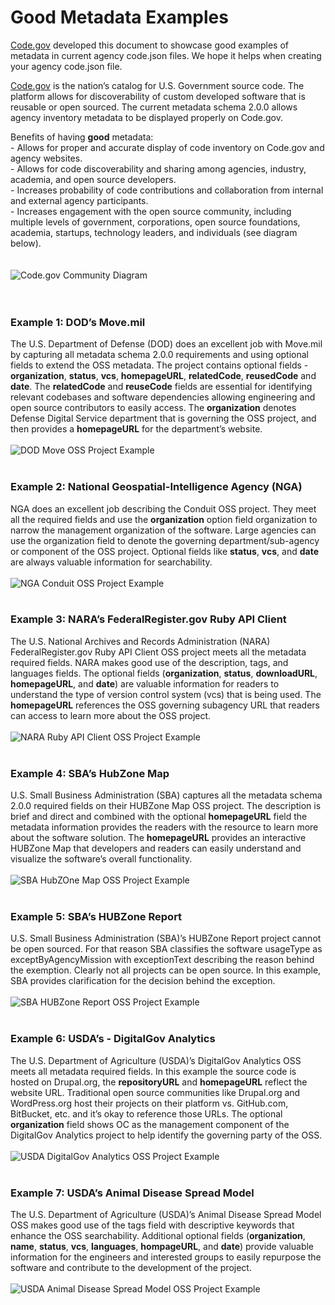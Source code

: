 # Good Metadata Examples    
[Code.gov](https://www.code.gov) developed this document to showcase good examples of metadata in current agency code.json files.  We hope it helps when creating your agency code.json file.  

[Code.gov](https://www.code.gov) is the nation’s catalog for U.S. Government source code.  The platform allows for discoverability of custom developed software that is reusable or open sourced.  The current metadata schema 2.0.0 allows agency inventory metadata to be displayed properly on Code.gov.

Benefits of having **good** metadata:   
	- Allows for proper and accurate display of code inventory on Code.gov and agency websites.  
	- Allows for code discoverability and sharing among agencies, industry, academia, and open source developers.  
	- Increases probability of code contributions and collaboration from internal and external agency participants.  
	- Increases engagement with the open source community, including multiple levels of government, corporations, open source foundations, academia, startups, technology leaders, and individuals (see diagram below).  
<br/>  
![Code.gov Community Diagram](images/community.png)
<br/><br/><br/>    
### Example 1: DOD’s Move.mil         
The U.S. Department of Defense (DOD) does an excellent job with Move.mil by capturing all metadata schema 2.0.0 requirements and using optional fields to extend the OSS metadata. The project contains optional fields - **organization**, **status**, **vcs**, **homepageURL**, **relatedCode**, **reusedCode** and **date**.  The **relatedCode** and **reuseCode** fields are essential for identifying relevant codebases and software dependencies allowing engineering and open source contributors to easily access. The **organization** denotes Defense Digital Service department that is governing the OSS project, and then provides a **homepageURL** for the department’s website.
<br/>   
![DOD Move OSS Project Example](images/dod_move.png)
<br/><br/>
### Example 2: National Geospatial-Intelligence Agency (NGA)   
NGA does an excellent job describing the Conduit OSS project. They meet all the required fields and use the **organization** option field organization to narrow the management organization of the software.  Large agencies can use the organization field to denote the governing department/sub-agency or component of the OSS project. Optional fields like **status**, **vcs**, and **date** are always valuable information for searchability. 
<br/><br/>
![NGA Conduit OSS Project Example](images/nga_conduit.png)
<br/><br/>  
### Example 3: NARA’s FederalRegister.gov Ruby API Client   
The U.S. National Archives and Records Administration (NARA) FederalRegister.gov Ruby API Client OSS project meets all the metadata required fields. NARA makes good use of the description, tags, and languages fields.  The optional fields (**organization**, **status**, **downloadURL**, **homepageURL**, and **date**) are valuable information for readers to understand the type of version control system (vcs) that is being used.  The **homepageURL** references the OSS governing subagency URL that readers can access to learn more about the OSS project. 
<br/>  
![NARA Ruby API Client OSS Project Example](images/nara_rubyapi.png)
<br/><br/>
### Example 4: SBA’s HubZone Map  
U.S. Small Business Administration (SBA) captures all the metadata schema 2.0.0 required fields on their HUBZone Map OSS project. The description is brief and direct and combined with the optional **homepageURL** field the metadata information provides the readers with the resource to learn more about the software solution. The **homepageURL** provides an interactive HUBZone Map that developers and readers can easily understand and visualize the software’s overall functionality.   
<br/> 
![SBA HubZOne Map OSS Project Example](images/sba_hubzone_map.png)
<br/><br/> 
### Example 5: SBA’s HUBZone Report     
U.S. Small Business Administration (SBA)’s HUBZone Report project cannot be open sourced. For that reason SBA classifies the software usageType as exceptByAgencyMission with exceptionText describing the reason behind the exemption.  Clearly not all projects can be open source.  In this example, SBA provides clarification for the decision behind the exception.
<br/>  
![SBA HUBZone Report OSS Project Example](images/sba_hubzone_report.png)
<br/><br/>
### Example 6: USDA’s - DigitalGov Analytics
The U.S. Department of Agriculture (USDA)’s DigitalGov Analytics OSS meets all metadata required fields.  In this example the source code is hosted on Drupal.org, the **repositoryURL** and **homepageURL** reflect the website URL. Traditional open source communities like Drupal.org and WordPress.org host their projects on their platform vs. GitHub.com, BitBucket, etc. and it’s okay to reference those URLs. The optional **organization** field shows OC as the management component of the DigitalGov Analytics project to help identify the governing party of the OSS. 
<br/>  
![USDA DigitalGov Analytics OSS Project Example](images/usda_digitalgov.png)
<br/><br/> 
### Example 7: USDA’s Animal Disease Spread Model       
The U.S. Department of Agriculture (USDA)’s Animal Disease Spread Model OSS makes good use of the tags field with descriptive keywords that enhance the OSS searchability.  Additional optional fields (**organization**, **name**, **status**, **vcs**, **languages**, **hompageURL**, and **date**) provide valuable information for the engineers and interested groups to easily repurpose the software and contribute to the development of the project. 
<br/>   
![USDA Animal Disease Spread Model OSS Project Example](images/usda_aphis.png)